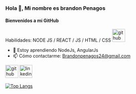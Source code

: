 ### Hola 👋, Mi nombre es brandon Penagos
#### Bienvenidos a mi GitHub

Habilidades: NODE JS / REACT / JS / HTML / CSS
[<img src='https://user-images.githubusercontent.com/74038190/212257465-7ce8d493-cac5-494e-982a-5a9deb852c4b.gif' alt='github' height='40'>](https://github.com/BSandP)


- 🌱 Estoy aprendiendo NodeJs, AngularJs 
- 📫 Cómo contactarme: Brandonpenagos24@gmail.com 


[<img src='https://cdn.jsdelivr.net/npm/simple-icons@3.0.1/icons/github.svg' alt='github' height='40'>](https://github.com/BSandP)  [<img src='https://cdn.jsdelivr.net/npm/simple-icons@3.0.1/icons/linkedin.svg' alt='linkedin' height='40'>](https://www.linkedin.com/in/https://www.linkedin.com/in/brandon-stiwar-penagos-cabeza-414478246/)  

[![Top Langs](https://github-readme-stats.vercel.app/api/top-langs/?username=BSandP)](https://github.com/anuraghazra/github-readme-stats)

